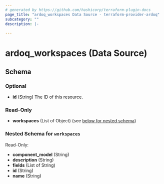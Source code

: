 ```yaml
---
# generated by https://github.com/hashicorp/terraform-plugin-docs
page_title: "ardoq_workspaces Data Source - terraform-provider-ardoq"
subcategory: ""
description: |-
  
---
```


# ardoq_workspaces (Data Source)





<!-- schema generated by tfplugindocs -->
## Schema

### Optional

- **id** (String) The ID of this resource.

### Read-Only

- **workspaces** (List of Object) (see [below for nested schema](#nestedatt--workspaces))

<a id="nestedatt--workspaces"></a>
### Nested Schema for `workspaces`

Read-Only:

- **component_model** (String)
- **description** (String)
- **fields** (List of String)
- **id** (String)
- **name** (String)


